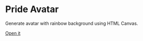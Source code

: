# Pride Avatar

Generate avatar with rainbow background using HTML Canvas.

[Open it](https://sorz.github.io/prideavatar/)
